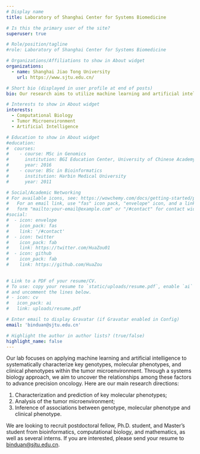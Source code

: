 ```yaml
---
# Display name
title: Laboratory of Shanghai Center for Systems Biomedicine

# Is this the primary user of the site?
superuser: true

# Role/position/tagline
#role: Laboratory of Shanghai Center for Systems Biomedicine

# Organizations/Affiliations to show in About widget
organizations:
  - name: Shanghai Jiao Tong University
    url: https://www.sjtu.edu.cn/

# Short bio (displayed in user profile at end of posts)
bio: Our research aims to utilize machine learning and artificial intelligence, combined with systems biology, to comprehensively characterize the genotypes, molecular phenotypes, and clinical phenotypes within the tumor microenvironment. Our goal is to explore the intricate relationships among these three aspects in order to contribute to the advancement of precision oncology. 

# Interests to show in About widget
interests:
  - Computational Biology
  - Tumor Microenvironment
  - Artificial Intelligence

# Education to show in About widget
#education:
#  courses:
#    - course: MSc in Genomics
#      institution: BGI Education Center, University of Chinese Academy of Sciences
#      year: 2016
#    - course: BSc in Bioinformatics
#      institution: Harbin Medical University
#      year: 2011

# Social/Academic Networking
# For available icons, see: https://wowchemy.com/docs/getting-started/page-builder/#icons
#   For an email link, use "fas" icon pack, "envelope" icon, and a link in the
#   form "mailto:your-email@example.com" or "/#contact" for contact widget.
#social:
#  - icon: envelope
#    icon_pack: fas
#    link: '/#contact'
#  - icon: twitter
#    icon_pack: fab
#    link: https://twitter.com/HuaZou01
#  - icon: github
#    icon_pack: fab
#    link: https://github.com/HuaZou
  

# Link to a PDF of your resume/CV.
# To use: copy your resume to `static/uploads/resume.pdf`, enable `ai` icons in `params.toml`,
# and uncomment the lines below.
# - icon: cv
#   icon_pack: ai
#   link: uploads/resume.pdf

# Enter email to display Gravatar (if Gravatar enabled in Config)
email: 'binduan@sjtu.edu.cn'

# Highlight the author in author lists? (true/false)
highlight_name: false
---
```


Our lab focuses on applying machine learning and artificial intelligence to systematically characterize key genotypes, molecular phenotypes, and clinical phenotypes within the tumor microenvironment. Through a systems biology approach, we aim to uncover the relationships among these factors to advance precision oncology. Here are our main research directions: 
1. Characterization and prediction of key molecular phenotypes; 
2. Analysis of the tumor microenvironment; 
3. Inference of associations between genotype, molecular phenotype and clinical phenotype.

We are looking to recruit postdoctoral fellow, Ph.D. student, and Master’s student from bioinformatics, computational biology, and mathematics, as well as several interns. If you are interested, please send your resume to binduan@sjtu.edu.cn. 

